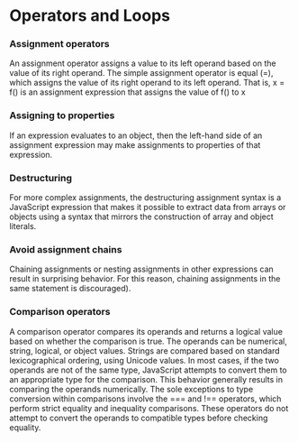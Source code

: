 # Operators and Loops

### Assignment operators
An assignment operator assigns a value to its left operand based on the value of its right operand. The simple assignment operator is equal (=), which assigns the value of its right operand to its left operand. That is, x = f() is an assignment expression that assigns the value of f() to x

### Assigning to properties
If an expression evaluates to an object, then the left-hand side of an assignment expression may make assignments to properties of that expression.

### Destructuring
For more complex assignments, the destructuring assignment syntax is a JavaScript expression that makes it possible to extract data from arrays or objects using a syntax that mirrors the construction of array and object literals.

### Avoid assignment chains
Chaining assignments or nesting assignments in other expressions can result in surprising behavior. For this reason, chaining assignments in the same statement is discouraged).


### Comparison operators
A comparison operator compares its operands and returns a logical value based on whether the comparison is true. The operands can be numerical, string, logical, or object values. Strings are compared based on standard lexicographical ordering, using Unicode values. In most cases, if the two operands are not of the same type, JavaScript attempts to convert them to an appropriate type for the comparison. This behavior generally results in comparing the operands numerically. The sole exceptions to type conversion within comparisons involve the === and !== operators, which perform strict equality and inequality comparisons. These operators do not attempt to convert the operands to compatible types before checking equality.
